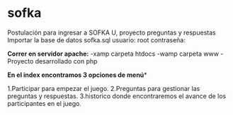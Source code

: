 # sofka
Postulación para ingresar a SOFKA U, proyecto preguntas y respuestas
Importar la base de datos sofka.sql
usuario: root
contraseña:

**Correr en servidor apache:**
-xamp carpeta htdocs
-wamp carpeta www
-Proyecto desarrollado con php

**En el index encontramos 3 opciones de menú***

1.Participar para empezar el juego.
2.Preguntas para gestionar las preguntas y respuestas.
3.historico donde encontraremos el avance de los participantes en el juego.
